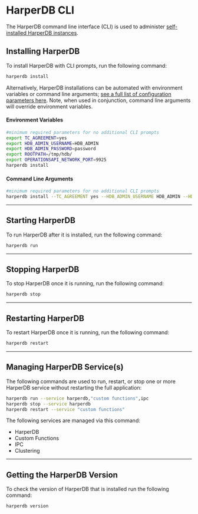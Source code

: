 # HarperDB CLI

The HarperDB command line interface (CLI) is used to administer [self-installed HarperDB instances](https://harperdb.io/docs/install-harperdb/).

## Installing HarperDB
To install HarperDB with CLI prompts, run the following command:

```bash
harperdb install
```

Alternatively, HarperDB installations can be automated with environment variables or command line arguments; [see a full list of configuration parameters here](https://harperdb.io/docs/reference/configuration-file/). Note, when used in conjunction, command line arguments will override environment variables.

#### Environment Variables
```bash
#minimum required parameters for no additional CLI prompts
export TC_AGREEMENT=yes
export HDB_ADMIN_USERNAME=HDB_ADMIN
export HDB_ADMIN_PASSWORD=password
export ROOTPATH=/tmp/hdb/
export OPERATIONSAPI_NETWORK_PORT=9925
harperdb install
```

#### Command Line Arguments

```bash
#minimum required parameters for no additional CLI prompts
harperdb install --TC_AGREEMENT yes --HDB_ADMIN_USERNAME HDB_ADMIN --HDB_ADMIN_PASSWORD password --ROOTPATH /tmp/hdb/ --OPERATIONSAPI_NETWORK_PORT 9925
```
---

## Starting HarperDB

To run HarperDB after it is installed, run the following command:

```bash
harperdb run
```

---

## Stopping HarperDB

To stop HarperDB once it is running, run the following command:

```bash
harperdb stop
```
---

## Restarting HarperDB

To restart HarperDB once it is running, run the following command:

```bash
harperdb restart
```
---

## Managing HarperDB Service(s)

The following commands are used to run, restart, or stop one or more HarperDB service without restarting the full application:

```bash
harperdb run --service harperdb,"custom functions",ipc
harperdb stop --service harperdb
harperdb restart --service "custom functions"
```

The following services are managed via this command:

* HarperDB 
* Custom Functions 
* IPC 
* Clustering 

---

## Getting the HarperDB Version
To check the version of HarperDB that is installed run the following command:

```bash
harperdb version
```